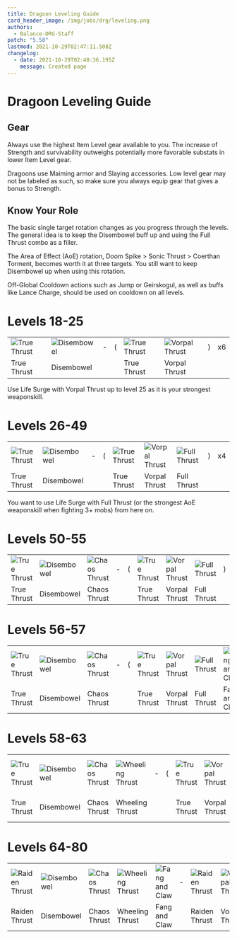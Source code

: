 ```yaml
---
title: Dragoon Leveling Guide
card_header_image: /img/jobs/drg/leveling.png
authors:
  - Balance-DRG-Staff
patch: "5.58"
lastmod: 2021-10-29T02:47:11.508Z
changelog:
  - date: 2021-10-29T02:48:36.195Z
    message: Created page
---
```

# Dragoon Leveling Guide

## Gear

Always use the highest Item Level gear available to you. The increase of Strength and survivability outweighs potentially more favorable substats in lower Item Level gear.

Dragoons use Maiming armor and Slaying accessories.
Low level gear may not be labeled as such, so make sure you always equip gear that gives a bonus to Strength.

## Know Your Role

The basic single target rotation changes as you progress through the levels.\
The general idea is to keep the Disembowel buff up and using the Full Thrust combo as a filler.

The Area of Effect (AoE) rotation, Doom Spike > Sonic Thrust > Coerthan Torment, becomes worth it at three targets. You still want to keep Disembowel up when using this rotation.

Off-Global Cooldown actions such as Jump or Geirskogul, as well as buffs like Lance Charge, should be used on cooldown on all levels. 

# Levels 18-25

|                                                            |                                                           |     |     |                                                            |                                                              |     |     |
| ---------------------------------------------------------- | --------------------------------------------------------- | --- | --- | ---------------------------------------------------------- | ------------------------------------------------------------ | --- | --- |
| ![True Thrust](https://xivapi.com/i/000000/000310.png) | ![Disembowel](https://xivapi.com/i/000000/000317.png) | \-  | (   | ![True Thrust](https://xivapi.com/i/000000/000310.png) | ![Vorpal Thrust](https://xivapi.com/i/000000/000312.png) | )   | x6  |
| True Thrust                                                | Disembowel                                                |     |     | True Thrust                                                | Vorpal Thrust                                                |     |     |

Use Life Surge with Vorpal Thrust up to level 25 as it is your strongest weaponskill.

# Levels 26-49

|                                                            |                                                           |     |     |                                                            |                                                              |                                                            |     |     |
| ---------------------------------------------------------- | --------------------------------------------------------- | --- | --- | ---------------------------------------------------------- | ------------------------------------------------------------ | ---------------------------------------------------------- | --- | --- |
| ![True Thrust](https://xivapi.com/i/000000/000310.png) | ![Disembowel](https://xivapi.com/i/000000/000317.png) | \-  | (   | ![True Thrust](https://xivapi.com/i/000000/000310.png) | ![Vorpal Thrust](https://xivapi.com/i/000000/000312.png) | ![Full Thrust](https://xivapi.com/i/000000/000314.png) | )   | x4  |
| True Thrust                                                | Disembowel                                                |     |     | True Thrust                                                | Vorpal Thrust                                                | Full Thrust                                                |     |     |

You want to use Life Surge with Full Thrust (or the strongest AoE weaponskill when fighting 3+ mobs) from here on.

# Levels 50-55

|                                                            |                                                           |                                                             |     |     |                                                            |                                                              |                                                            |     |     |
| ---------------------------------------------------------- | --------------------------------------------------------- | ----------------------------------------------------------- | --- | --- | ---------------------------------------------------------- | ------------------------------------------------------------ | ---------------------------------------------------------- | --- | --- |
| ![True Thrust](https://xivapi.com/i/000000/000310.png) | ![Disembowel](https://xivapi.com/i/000000/000317.png) | ![Chaos Thrust](https://xivapi.com/i/000000/000308.png) | \-  | (   | ![True Thrust](https://xivapi.com/i/000000/000310.png) | ![Vorpal Thrust](https://xivapi.com/i/000000/000312.png) | ![Full Thrust](https://xivapi.com/i/000000/000314.png) | )   | x3  |
| True Thrust                                                | Disembowel                                                | Chaos Thrust                                                |     |     | True Thrust                                                | Vorpal Thrust                                                | Full Thrust                                                |     |     |

# Levels 56-57

|                                                            |                                                           |                                                             |     |     |                                                            |                                                              |                                                            |                                                              |     |     |
| ---------------------------------------------------------- | --------------------------------------------------------- | ----------------------------------------------------------- | --- | --- | ---------------------------------------------------------- | ------------------------------------------------------------ | ---------------------------------------------------------- | ------------------------------------------------------------ | --- | --- |
| ![True Thrust](https://xivapi.com/i/000000/000310.png) | ![Disembowel](https://xivapi.com/i/000000/000317.png) | ![Chaos Thrust](https://xivapi.com/i/000000/000308.png) | \-  | (   | ![True Thrust](https://xivapi.com/i/000000/000310.png) | ![Vorpal Thrust](https://xivapi.com/i/000000/000312.png) | ![Full Thrust](https://xivapi.com/i/000000/000314.png) | ![Fang and Claw](https://xivapi.com/i/002000/002582.png) | )   | x2  |
| True Thrust                                                | Disembowel                                                | Chaos Thrust                                                |     |     | True Thrust                                                | Vorpal Thrust                                                | Full Thrust                                                | Fang and Claw                                                |     |     |

# Levels 58-63

|                                                            |                                                           |                                                             |                                                                |     |     |                                                            |                                                              |                                                            |                                                              |     |     |
| ---------------------------------------------------------- | --------------------------------------------------------- | ----------------------------------------------------------- | -------------------------------------------------------------- | --- | --- | ---------------------------------------------------------- | ------------------------------------------------------------ | ---------------------------------------------------------- | ------------------------------------------------------------ | --- | --- |
| ![True Thrust](https://xivapi.com/i/000000/000310.png) | ![Disembowel](https://xivapi.com/i/000000/000317.png) | ![Chaos Thrust](https://xivapi.com/i/000000/000308.png) | ![Wheeling Thrust](https://xivapi.com/i/002000/002584.png) | \-  | (   | ![True Thrust](https://xivapi.com/i/000000/000310.png) | ![Vorpal Thrust](https://xivapi.com/i/000000/000312.png) | ![Full Thrust](https://xivapi.com/i/000000/000314.png) | ![Fang and Claw](https://xivapi.com/i/002000/002582.png) | )   | x2  |
| True Thrust                                                | Disembowel                                                | Chaos Thrust                                                | Wheeling Thrust                                                |     |     | True Thrust                                                | Vorpal Thrust                                                | Full Thrust                                                | Fang and Claw                                                |     |     |

# Levels 64-80

|                                                              |                                                           |                                                             |                                                                |                                                              |     |                                                              |                                                              |                                                            |                                                              |                                                                |
| ------------------------------------------------------------ | --------------------------------------------------------- | ----------------------------------------------------------- | -------------------------------------------------------------- | ------------------------------------------------------------ | --- | ------------------------------------------------------------ | ------------------------------------------------------------ | ---------------------------------------------------------- | ------------------------------------------------------------ | -------------------------------------------------------------- |
| ![Raiden Thrust](https://xivapi.com/i/002000/002592.png) | ![Disembowel](https://xivapi.com/i/000000/000317.png) | ![Chaos Thrust](https://xivapi.com/i/000000/000308.png) | ![Wheeling Thrust](https://xivapi.com/i/002000/002584.png) | ![Fang and Claw](https://xivapi.com/i/002000/002582.png) | \-  | ![Raiden Thrust](https://xivapi.com/i/002000/002592.png) | ![Vorpal Thrust](https://xivapi.com/i/000000/000312.png) | ![Full Thrust](https://xivapi.com/i/000000/000314.png) | ![Fang and Claw](https://xivapi.com/i/002000/002582.png) | ![Wheeling Thrust](https://xivapi.com/i/002000/002584.png) |
| Raiden Thrust                                                | Disembowel                                                | Chaos Thrust                                                | Wheeling Thrust                                                | Fang and Claw                                                |     | Raiden Thrust                                                | Vorpal Thrust                                                | Full Thrust                                                | Fang and Claw                                                | Wheeling Thrust                                                |